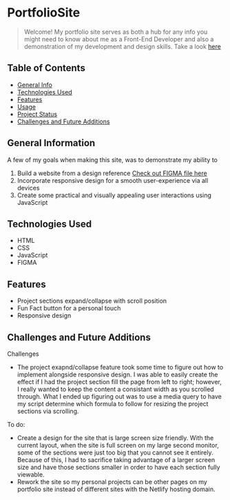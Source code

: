 # PortfolioSite
> Welcome! My portfolio site serves as both a hub for any info you might need to know about me as a Front-End Developer and also a demonstration of my development and design skills.
> Take a look [here](https://www.sabrina-herrera.com)

## Table of Contents
* [General Info](#general-information)
* [Technologies Used](#technologies-used)
* [Features](#features)
* [Usage](#usage)
* [Project Status](#project-status)
* [Challenges and Future Additions](#challenges-and-future-additions)



## General Information
A few of my goals when making this site, was to demonstrate my ability to 
1. Build a website from a design reference [Check out FIGMA file here](https://www.figma.com/file/YJxU8dBzxuPC4wc3zr0siP/PORTFOLIO-WEBSITE?type=design&node-id=0%3A1&mode=dev&t=0gCuuFtfzolonitu-1)
2. Incorporate responsive design for a smooth user-experience via all devices
3. Create some practical and visually appealing user interactions using JavaScript


## Technologies Used
- HTML
- CSS
- JavaScript
- FIGMA


## Features
- Project sections expand/collapse with scroll position
- Fun Fact button for a personal touch
- Responsive design


## Challenges and Future Additions
Challenges
- The project exapnd/collapse feature took some time to figure out how to implement alongside responsive design.  I was able to easily create the effect if I had the project section fill the page from left to right; however, I really wanted to keep the content a consistant width as you scrolled through.  What I ended up figuring out was to use a media query to have my script determine which formula to follow for resizing the project sections via scrolling.  

To do:
- Create a design for the site that is large screen size friendly.  With the current layout, when the site is full screen on my large second monitor, some of the sections were just too big that you cannot see it entirely.  Because of this, I had to sacrifice taking advantage of a larger screen size and have those sections smaller in order to have each section fully viewable.
- Rework the site so my personal projects can be other pages on my portfolio site instead of different sites with the Netlify hosting domain.
